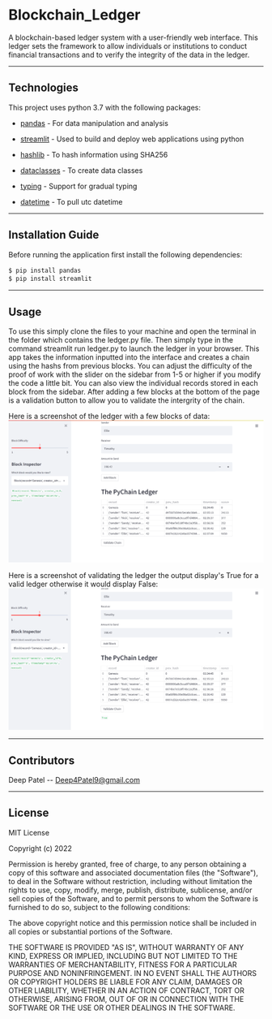 # Blockchain_Ledger

A blockchain-based ledger system with a user-friendly web interface. This ledger sets the framework to allow individuals or institutions to conduct financial transactions and to verify the integrity of the data in the ledger.

---

## Technologies

This project uses python 3.7 with the following packages:


* [pandas](https://github.com/pandas-dev/pandas) - For data manipulation and analysis

* [streamlit](https://docs.streamlit.io/) - Used to build and deploy web applications using python

* [hashlib](https://docs.python.org/3/library/hashlib.html) - To hash information using SHA256

* [dataclasses](https://docs.python.org/3/library/dataclasses.html) - To create data classes 

* [typing](https://docs.python.org/3/library/typing.html) - Support for gradual typing

* [datetime](https://docs.python.org/3/library/datetime.html) - To pull utc datetime

---

## Installation Guide

Before running the application first install the following dependencies:

```python
$ pip install pandas
$ pip install streamlit

```

---

## Usage

To use this simply clone the files to your machine and open the terminal in the folder which contains the ledger.py file. Then simply type in the command streamlit run ledger.py to launch the ledger in your browser. This app takes the information inputted into the interface and creates a chain using the hashs from previous blocks. You can adjust the difficulty of the proof of work with the slider on the sidebar from 1-5 or higher if you modify the code a little bit. You can also view the individual records stored in each block from the sidebar. After adding a few blocks at the bottom of the page is a validation button to allow you to validate the intergrity of the chain.

Here is a screenshot of the ledger with a few blocks of data:
![A Screenshot of the ledger.py file after inputting a few blocks of data.](images/ledger.png)<br>

Here is a screenshot of validating the ledger the output display's True for a valid ledger otherwise it would display False:
![A Screenshot of the ledger.py file after validating the ledger.](images/validate.png)<br>


---

## Contributors

Deep Patel -- Deep4Patel9@gmail.com

---

## License

MIT License

Copyright (c) 2022  

Permission is hereby granted, free of charge, to any person obtaining a copy
of this software and associated documentation files (the "Software"), to deal
in the Software without restriction, including without limitation the rights
to use, copy, modify, merge, publish, distribute, sublicense, and/or sell
copies of the Software, and to permit persons to whom the Software is
furnished to do so, subject to the following conditions:

The above copyright notice and this permission notice shall be included in all
copies or substantial portions of the Software.

THE SOFTWARE IS PROVIDED "AS IS", WITHOUT WARRANTY OF ANY KIND, EXPRESS OR
IMPLIED, INCLUDING BUT NOT LIMITED TO THE WARRANTIES OF MERCHANTABILITY,
FITNESS FOR A PARTICULAR PURPOSE AND NONINFRINGEMENT. IN NO EVENT SHALL THE
AUTHORS OR COPYRIGHT HOLDERS BE LIABLE FOR ANY CLAIM, DAMAGES OR OTHER
LIABILITY, WHETHER IN AN ACTION OF CONTRACT, TORT OR OTHERWISE, ARISING FROM,
OUT OF OR IN CONNECTION WITH THE SOFTWARE OR THE USE OR OTHER DEALINGS IN THE
SOFTWARE.
